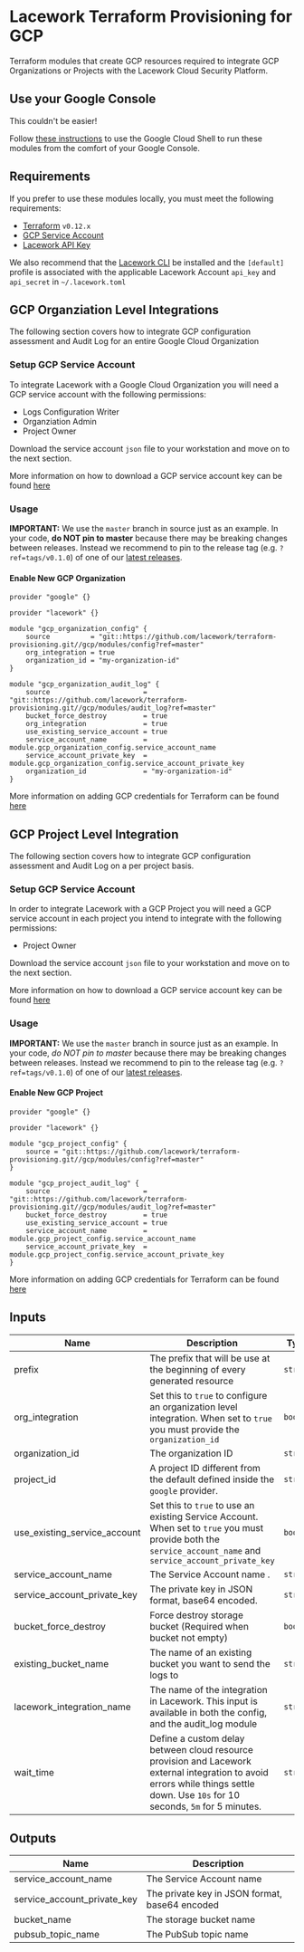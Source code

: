 # Lacework Terraform Provisioning for GCP
Terraform modules that create GCP resources required to integrate GCP Organizations or Projects
with the Lacework Cloud Security Platform.

## Use your Google Console

This couldn't be easier!

Follow [these instructions](GOOGLE_CLOUD_SHELL.md) to use the Google Cloud Shell to run these modules from
the comfort of your Google Console.

## Requirements
If you prefer to use these modules locally, you must meet the following requirements:

- [Terraform](terraform.io/downloads.html) `v0.12.x`
- [GCP Service Account](https://cloud.google.com/iam/docs/service-accounts)
- [Lacework API Key](https://support.lacework.com/hc/en-us/articles/360011403853-Generate-API-Access-Keys-and-Tokens) 

We also recommend that the [Lacework CLI](https://github.com/lacework/go-sdk/wiki/CLI-Documentation) be installed and the `[default]` profile is associated with the applicable Lacework Account `api_key` and `api_secret` in `~/.lacework.toml`

## GCP Organziation Level Integrations
The following section covers how to integrate GCP configuration assessment and Audit Log for
an entire Google Cloud Organization

### Setup GCP Service Account
To integrate Lacework with a Google Cloud Organization you will need a GCP service account with
the following permissions:
- Logs Configuration Writer
- Organziation Admin
- Project Owner

Download the service account `json` file to your workstation and move on to the next section.

More information on how to download a GCP service account key can be found [here](https://cloud.google.com/iam/docs/creating-managing-service-account-keys)

### Usage

**IMPORTANT:** We use the `master` branch in source just as an example. In your code, **do NOT pin to master** because there may
be breaking changes between releases. Instead we recommend to pin to the release tag (e.g. `?ref=tags/v0.1.0`) of one of
our [latest releases](https://github.com/lacework/terraform-provisioning/releases).

#### Enable New GCP Organization
```hcl
provider "google" {}

provider "lacework" {}

module "gcp_organization_config" {
	source          = "git::https://github.com/lacework/terraform-provisioning.git//gcp/modules/config?ref=master"
	org_integration = true
	organization_id = "my-organization-id"
}

module "gcp_organization_audit_log" {
	source                       = "git::https://github.com/lacework/terraform-provisioning.git//gcp/modules/audit_log?ref=master"
	bucket_force_destroy         = true
	org_integration              = true
	use_existing_service_account = true
	service_account_name         = module.gcp_organization_config.service_account_name
	service_account_private_key  = module.gcp_organization_config.service_account_private_key
	organization_id              = "my-organization-id"
}
```

More information on adding GCP credentials for Terraform can be found [here](https://www.terraform.io/docs/providers/google/guides/getting_started.html#adding-credentials)

## GCP Project Level Integration
The following section covers how to integrate GCP configuration assessment and Audit Log on a per
project basis. 

### Setup GCP Service Account
In order to integrate Lacework with a GCP Project you will need a GCP service account in each project you intend to integrate with the following permissions:
- Project Owner

Download the service account `json` file to your workstation and move on to the next section.

More information on how to download a GCP service account key can be found [here](https://cloud.google.com/iam/docs/creating-managing-service-account-keys)

### Usage

**IMPORTANT:** We use the `master` branch in source just as an example. In your code, *do NOT pin to master* because there may
be breaking changes between releases. Instead we recommend to pin to the release tag (e.g. `?ref=tags/v0.1.0`) of one of
our [latest releases](https://github.com/lacework/terraform-provisioning/releases).

#### Enable New GCP Project
```hcl
provider "google" {}

provider "lacework" {}

module "gcp_project_config" {
	source = "git::https://github.com/lacework/terraform-provisioning.git//gcp/modules/config?ref=master"
}

module "gcp_project_audit_log" {
	source                       = "git::https://github.com/lacework/terraform-provisioning.git//gcp/modules/audit_log?ref=master"
	bucket_force_destroy         = true
	use_existing_service_account = true
	service_account_name         = module.gcp_project_config.service_account_name
	service_account_private_key  = module.gcp_project_config.service_account_private_key
}
```
More information on adding GCP credentials for Terraform can be found [here](https://www.terraform.io/docs/providers/google/guides/getting_started.html#adding-credentials)

## Inputs

| Name | Description | Type | Default | Required |
|------|-------------|------|---------|:--------:|
| prefix | The prefix that will be use at the beginning of every generated resource | `string` | lw-at | no |
| org_integration | Set this to `true` to configure an organization level integration. When set to `true` you must provide the `organization_id` | `bool` | `false` | no |
| organization_id | The organization ID | `string` | "" | no |
| project_id | A project ID different from the default defined inside the `google` provider. | `string` | "" | no |
| use_existing_service_account | Set this to `true` to use an existing Service Account. When set to `true` you must provide both the `service_account_name` and `service_account_private_key` | `bool` | `false` | no |
| service_account_name | The Service Account name . | `string` | "" | no |
| service_account_private_key | The private key in JSON format, base64 encoded. | `string` | "" | no |
| bucket_force_destroy | Force destroy storage bucket (Required when bucket not empty) | `bool` | false | no |
| existing_bucket_name | The name of an existing bucket you want to send the logs to | `string` | "" | no |
| lacework_integration_name | The name of the integration in Lacework. This input is available in both the config, and the audit_log module | `string` | TF config | no |
| wait_time | Define a custom delay between cloud resource provision and Lacework external integration to avoid errors while things settle down. Use `10s` for 10 seconds, `5m` for 5 minutes. | `string` | `10s` | no |

## Outputs

| Name | Description |
|------|-------------|
| service_account_name | The Service Account name |
| service_account_private_key | The private key in JSON format, base64 encoded |
| bucket_name | The storage bucket name |
| pubsub_topic_name | The PubSub topic name |
